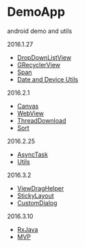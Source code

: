 # DemoApp
android demo and utils

 2016.1.27

 - [DropDownListView](/app/src/main/java/cc/haoduoyu/demoapp/dropdownlistview/)
 - [GRecyclerView](/app/src/main/java/cc/haoduoyu/demoapp/grecyclerview/)
 - [Span](/app/src/main/java/cc/haoduoyu/demoapp/span/)
 - [Date and Device Utils](/app/src/main/java/cc/haoduoyu/demoapp/device/)

2016.2.1

 - [Canvas](/app/src/main/java/cc/haoduoyu/demoapp/canvas)
 - [WebView](/app/src/main/java/cc/haoduoyu/demoapp/webview)
 - [ThreadDownload](/app/src/main/java/cc/haoduoyu/demoapp/downloadservice)
 - [Sort](/app/src/main/java/cc/haoduoyu/demoapp/sort)
 
2016.2.25
 
 - [AsyncTask](/app/src/main/java/cc/haoduoyu/demoapp/asynctask)
 - [Utils](/app/src/main/java/cc/haoduoyu/demoapp/utils)
 
2016.3.2
 
 - [ViewDragHelper](/app/src/main/java/cc/haoduoyu/demoapp/viewdraghelper)
 - [StickyLayout](/app/src/main/java/cc/haoduoyu/demoapp/stickylayout)
 - [CustomDialog](/app/src/main/java/cc/haoduoyu/demoapp/dialog)
 
2016.3.10
 
 - [RxJava](/app/src/main/java/cc/haoduoyu/demoapp/rxjava)
 - [MVP](/app/src/main/java/cc/haoduoyu/demoapp/mvp)



